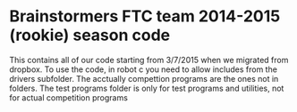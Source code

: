 # Brainstormers FTC team 2014-2015 (rookie) season code

This contains all of our code starting from 3/7/2015 when we migrated from dropbox.
To use the code, in robot c you need to allow includes from the drivers subfolder.
The acctually compettion programs are the ones not in folders.
The test programs folder is only for test programs and utilities, not for actual competition programs
